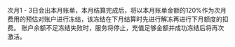 次月1 - 3日会出本月账单，本月结算完成后，将以本月账单金额的120%作为次月费用的预估对账户进行冻结，该冻结在下月结算时先进行解冻再进行下月额度的扣费。 账户余额不足冻结失败时，服务将停止，充值足够金额并成功冻结后将再次激活。

